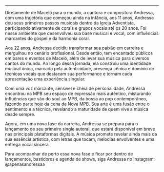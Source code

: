 ___
Diretamente de Maceió para o mundo, a cantora e compositora Andressa, com uma trajetória que começou ainda na infância, aos 11 anos, Andressa deu seus primeiros passos musicais dentro da Igreja Adventista, participando ativamente de corais e grupos vocais até os 20 anos. Foi nesse ambiente que desenvolveu sua base musical e vocal, com influências marcantes do gospel e da harmonia coral.

Aos 22 anos, Andressa decidiu transformar sua paixão em carreira e mergulhou no cenário profissional. Desde então, tem encantado públicos em bares e eventos de Maceió, além de levar sua música para diversos cantos do mundo. Ao longo dessa jornada, ela construiu uma identidade musical única, marcada pela autenticidade, presença cênica e domínio de técnicas vocais que destacam sua performance e tornam cada apresentação uma experiência singular.

Com uma voz marcante, sensível e cheia de personalidade, Andressa encontrou na MPB seu espaço de expressão mais autêntico, misturando influências que vão do soul ao MPB, da bossa ao pop contemporâneo, fazendo parte hoje da cena da Nova MPB. Sua arte é uma fusão entre o sentimento e a técnica, revelando a maturidade de quem vive a música desde sempre.

Agora, em uma nova fase da carreira, Andressa se prepara para o lançamento de seu primeiro single autoral, que estará disponível em breve nas principais plataformas digitais. A música promete revelar ainda mais da sua essência artística, com letras que tocam, melodias envolventes e uma entrega vocal sincera.

Para acompanhar de perto essa nova fase e ficar por dentro de lançamentos, bastidores e agenda de shows, siga Andressa no Instagram: @apenasandressaa